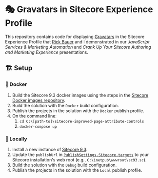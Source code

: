 # 🎭 Gravatars in Sitecore Experience Profile

This repository contains code for displaying [Gravatars][1] in the Sitecore
Experience Profile that [Rick Bauer][2] and I demonstrated in our _JavaScript
Services & Marketing Automation_ and _Crank Up Your Sitecore Authoring and
Marketing Experience_ presentations.

## 🏗️ Setup

### 🐳 Docker

1. Build the Sitecore 9.3 docker images using the steps in the
   [Sitecore Docker images repository][3].
2. Build the solution with the `Docker` build configuration.
3. Publish the projects in the solution with the `Docker` publish profile.
4. On the command line:
   1. `cd C:\[path-to]\sitecore-improved-page-attribute-controls`
   2. `docker-compose up`

### 💽 Locally

1. Install a new instance of [Sitecore 9.3][4].
2. Update the `publishUrl` in [`PublishSettings.Sitecore.targets`][5] to your
   Sitecore installation's web root (e.g., `C:\inetpub\wwwroot\sc93.sc`).
3. Build the solution with the `Debug` build configuration.
4. Publish the projects in the solution with the `Local` publish profile.

[1]: https://www.gravatar.com/
[2]: https://twitter.com/Sitecordial
[3]: https://github.com/sitecore/docker-images
[4]: https://dev.sitecore.net/Downloads/Sitecore_Experience_Platform/93/Sitecore_Experience_Platform_93_Initial_Release.aspx
[5]: PublishSettings.Sitecore.targets
